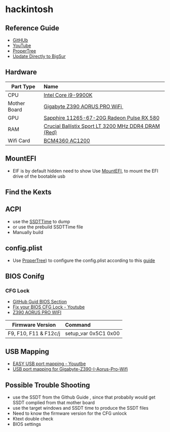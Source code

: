 # hackintosh

## Reference Guide
* [GitHUb](https://github.com/blacklizard/gigabyte-z390-aorus-pro-wifi-hackintosh-opencore)
* [YouTube](https://www.youtube.com/watch?v=r7mxY9OJVds)
* [ProperTree](https://github.com/corpnewt/ProperTree)
* [Update Directly to BigSur](https://www.tonymacx86.com/threads/update-directly-to-macos-big-sur.304629/)


## Hardware


| Part Type     | Name          | 
| ------------- |:-------------|
| CPU    | [Intel Core i9-9900K](https://www.amazon.com.au/gp/offer-listing/B005404P9I/ref=dp_olp_unknown_mbc)  |
| Mother Board      | [Gigabyte Z390 AORUS PRO WiFi ](https://www.amazon.com.au/GIGABYTE-Z390-AORUS-PRO-Motherboard/dp/B07HRZKPXM/ref=sr_1_1?dchild=1&keywords=Gigabyte+Z390+AORUS+PRO+WIFI+ATX+LGA1151+Motherboard&qid=1598263008&s=computers&sr=1-1)|
| GPU | [Sapphire 11265-67-20G Radeon Pulse RX 580](https://www.amazon.com.au/gp/product/B083W2JP4W/ref=ox_sc_act_title_1?smid=A4XRJ8S0WXSO0&psc=1) |
|RAM| [Crucial Ballistix Sport LT 3200 MHz DDR4 DRAM (Red)](https://www.amazon.com.au/Ballistix-Sport-PC4-19200-288-Pin-16GBx2/dp/B07MNJNSQ9/ref=sr_1_3?dchild=1&keywords=Crucial%2BBallistix%2BSport%2BLT&qid=1598262737&sr=8-3&th=1)|
|Wifi Card| [BCM4360 AC1200](https://www.amazon.com.au/gp/product/B07T9JD93Y/ref=ppx_yo_dt_b_asin_title_o03_s00?ie=UTF8&psc=1)|



## MountEFI
* EIF is by default hidden need to show 
Use [MountEFI](https://github.com/corpnewt/MountEFI), to mount the EFI drive of the bootable usb

## Find the Kexts

## ACPI
* use the [SSDTTime](https://github.com/corpnewt/SSDTTime) to dump 
* or use the prebuild SSDTTime file
* Manually build 



## config.plist
* Use [ProperTree](https://github.com/corpnewt/ProperTree)) to configure the config.plist according to this [guide](https://dortania.github.io/OpenCore-Install-Guide/config.plist/coffee-lake.html#misc)


## BIOS Conifg
### CFG Lock
* [GitHub Guid BIOS Section](https://github.com/blacklizard/gigabyte-z390-aorus-pro-wifi-hackintosh-opencore/blob/master/BIOS.md)
* [Fix your BIOS CFG Lock - Youtube](https://www.youtube.com/watch?v=W4JXVNJsK98)
* [Z390 AORUS PRO WIFI ](https://www.gigabyte.com/Motherboard/Z390-AORUS-PRO-WIFI-rev-10/support#support-dl-bios)


| Firmware Version	    | Command          | 
| ------------- |:-------------|
|F9, F10, F11 & F12c/j| setup_var 0x5C1 0x00|


## USB Mapping
* [EASY USB port mapping - Youutbe](https://www.youtube.com/watch?v=uww6Cizil_g)
* [USB port mapping for Gigabyte-Z390-I-Aorus-Pro-Wifi](https://github.com/markosmk/Pynty-Hackintosh-Gigabyte-Z390-I-Aorus-Pro-Wifi/blob/master/Mapeo_Puertos_USB.md)


## Possible Trouble Shooting
* use the SSDT from the Github Guide , since that probabily would get SSDT complied from that mother board
* use the target windows and SSDT time to produce the SSDT files
* Need to know the firmware version for the CFG unlock
* Ktext double check
* BIOS settings





